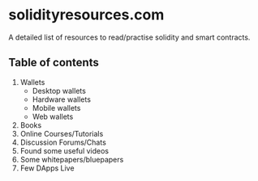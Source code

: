 # solidityresources.com

A detailed list of resources to read/practise solidity and smart contracts.

## Table of contents

1. Wallets
      - Desktop wallets
      - Hardware wallets
      - Mobile wallets
      - Web wallets
2. Books
3. Online Courses/Tutorials
4. Discussion Forums/Chats
5. Found some useful videos
6. Some whitepapers/bluepapers
7. Few DApps Live
